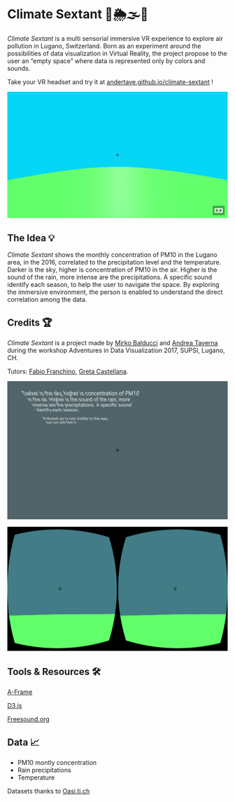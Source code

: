 # Climate Sextant 🔭🌦🌫🌈

*Climate Sextant* is a multi sensorial immersive VR experience to explore air pollution in Lugano, Switzerland.
Born as an experiment around the possibilities of data visualization in Virtual Reality, the project propose to the user an “empty space” where data is represented only by colors and sounds.

Take your VR headset and try it at [andertave.github.io/climate-sextant](https://andertave.github.io/climate-sextant/) ! 

![Game climate sextan](/screen/screen_02.png)

## The Idea 💡

*Climate Sextant* shows the monthly concentration of PM10 in the Lugano area, in the 2016, correlated to the precipitation level and the temperature. Darker is the sky, higher is concentration of PM10 in the air. Higher is the sound of the rain, more intense are the precipitations. A specific sound identify each season, to help the user to navigate the space.
By exploring the immersive environment, the person is enabled to understand the direct correlation among the data.

## Credits 🏆

*Climate Sextant* is a project made by [Mirko Balducci](www.nefula.com) and [Andrea Taverna](https://twitter.com/AnderTave) during the workshop Adventures in Data Visualization 2017, SUPSI, Lugano, CH.

Tutors: [Fabio Franchino](https://todo.to.it/people/fabio_franchino.html), [Greta Castellana](http://www.greatgreta.com/).

![Game climate sextan VR](/screen/screen_01.png)

![Game climate sextan VR](/screen/screen_03.png)

## Tools & Resources 🛠

[A-Frame](https://aframe.io/)

[D3.js](https://d3js.org)

[Freesound.org](https://freesound.org/)

## Data 📈 

* PM10 montly concentration
* Rain precipitations
* Temperature

Datasets thanks to [Oasi.ti.ch](http://www.oasi.ti.ch/web/dati/)


